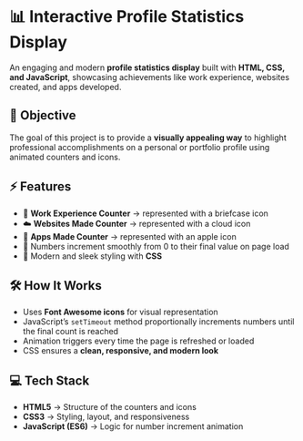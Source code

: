 # 📊 Interactive Profile Statistics Display

An engaging and modern **profile statistics display** built with **HTML, CSS, and JavaScript**, showcasing achievements like work experience, websites created, and apps developed.

## 🎯 Objective

The goal of this project is to provide a **visually appealing way** to highlight professional accomplishments on a personal or portfolio profile using animated counters and icons.

## ⚡ Features

* 🧳 **Work Experience Counter** → represented with a briefcase icon
* ☁️ **Websites Made Counter** → represented with a cloud icon
* 🍏 **Apps Made Counter** → represented with an apple icon
* 🔢 Numbers increment smoothly from 0 to their final value on page load
* 🎨 Modern and sleek styling with **CSS**

## 🛠️ How It Works

* Uses **Font Awesome icons** for visual representation
* JavaScript’s `setTimeout` method proportionally increments numbers until the final count is reached
* Animation triggers every time the page is refreshed or loaded
* CSS ensures a **clean, responsive, and modern look**

## 💻 Tech Stack

* **HTML5** → Structure of the counters and icons
* **CSS3** → Styling, layout, and responsiveness
* **JavaScript (ES6)** → Logic for number increment animation

